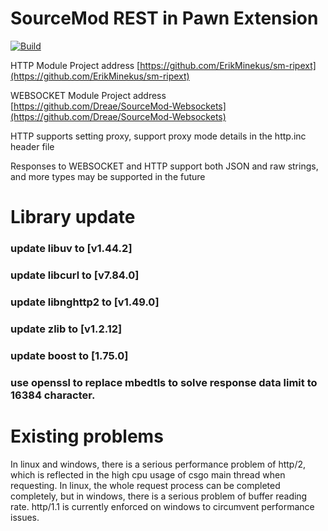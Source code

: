 # SourceMod REST in Pawn Extension
[![Build](https://github.com/eldoradoel/sm-ripext-websocket/actions/workflows/main.yml/badge.svg)](https://github.com/eldoradoel/sm-ripext-websocket/actions/workflows/main.yml)

HTTP Module Project address [https://github.com/ErikMinekus/sm-ripext](https://github.com/ErikMinekus/sm-ripext)

WEBSOCKET Module Project address [https://github.com/Dreae/SourceMod-Websockets](https://github.com/Dreae/SourceMod-Websockets)

HTTP supports setting proxy, support proxy mode details in the http.inc header file

Responses to WEBSOCKET and HTTP support both JSON and raw strings, and more types may be supported in the future 

# Library update
### update libuv to [v1.44.2]

### update libcurl to [v7.84.0]

### update libnghttp2 to [v1.49.0]

### update zlib to [v1.2.12]

### update boost to [1.75.0]

### use openssl to replace mbedtls to solve response data limit to 16384 character.

# Existing problems

In linux and windows, there is a serious performance problem of http/2, which is reflected in the high cpu usage of csgo main thread when requesting. In linux, the whole request process can be completed completely, but in windows, there is a serious problem of buffer reading rate. http/1.1 is currently enforced on windows to circumvent performance issues.
